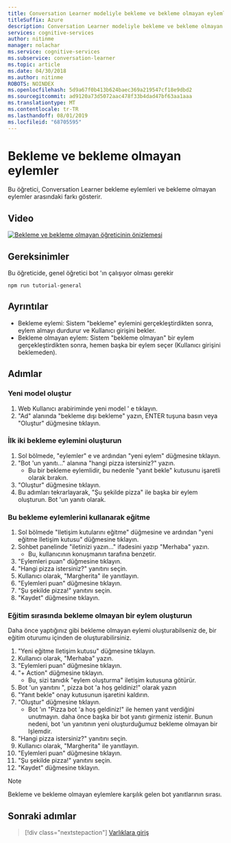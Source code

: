 ```yaml
---
title: Conversation Learner modeliyle bekleme ve bekleme olmayan eylemleri kullanma-Microsoft bilişsel hizmetler | Microsoft Docs
titleSuffix: Azure
description: Conversation Learner modeliyle bekleme ve bekleme olmayan eylemleri nasıl kullanacağınızı öğrenin.
services: cognitive-services
author: nitinme
manager: nolachar
ms.service: cognitive-services
ms.subservice: conversation-learner
ms.topic: article
ms.date: 04/30/2018
ms.author: nitinme
ROBOTS: NOINDEX
ms.openlocfilehash: 5d9a67f0b413b624baec369a219547cf18e9dbd2
ms.sourcegitcommit: ad9120a73d5072aac478f33b4dad47bf63aa1aaa
ms.translationtype: MT
ms.contentlocale: tr-TR
ms.lasthandoff: 08/01/2019
ms.locfileid: "68705595"
---
```

# <a name="wait-and-non-wait-actions"></a>Bekleme ve bekleme olmayan eylemler

Bu öğretici, Conversation Learner bekleme eylemleri ve bekleme olmayan eylemler arasındaki farkı gösterir.

## <a name="video"></a>Video

[![Bekleme ve bekleme olmayan öğreticinin önizlemesi](https://aka.ms/cl_Tutorial_v3_WaitnonWait_Preview)](https://aka.ms/cl_Tutorial_v3_WaitnonWait)

## <a name="requirements"></a>Gereksinimler
Bu öğreticide, genel öğretici bot 'ın çalışıyor olması gerekir

    npm run tutorial-general

## <a name="details"></a>Ayrıntılar

- Bekleme eylemi: Sistem "bekleme" eylemini gerçekleştirdikten sonra, eylem almayı durdurur ve Kullanıcı girişini bekler.
- Bekleme olmayan eylem: Sistem "bekleme olmayan" bir eylem gerçekleştirdikten sonra, hemen başka bir eylem seçer (Kullanıcı girişini beklemeden).

## <a name="steps"></a>Adımlar

### <a name="create-a-new-model"></a>Yeni model oluştur

1. Web Kullanıcı arabiriminde yeni model ' e tıklayın.
2. "Ad" alanında "bekleme dışı bekleme" yazın, ENTER tuşuna basın veya "Oluştur" düğmesine tıklayın.

### <a name="create-the-first-two-wait-actions"></a>İlk iki bekleme eylemini oluşturun

1. Sol bölmede, "eylemler" e ve ardından "yeni eylem" düğmesine tıklayın.
2. "Bot 'un yanıtı..." alanına "hangi pizza istersiniz?" yazın.
    - Bu bir bekleme eylemlidir, bu nedenle "yanıt bekle" kutusunu işaretli olarak bırakın.
3. "Oluştur" düğmesine tıklayın.
4. Bu adımları tekrarlayarak, "Şu şekilde pizza" ile başka bir eylem oluşturun. Bot 'un yanıtı olarak.

### <a name="train-using-those-wait-actions"></a>Bu bekleme eylemlerini kullanarak eğitme

1. Sol bölmede "Iletişim kutularını eğitme" düğmesine ve ardından "yeni eğitme Iletişim kutusu" düğmesine tıklayın.
2. Sohbet panelinde "iletinizi yazın..." ifadesini yazıp "Merhaba" yazın. 
    - Bu, kullanıcının konuşmanın tarafına benzetir.
3. "Eylemleri puan" düğmesine tıklayın.
4. "Hangi pizza istersiniz?" yanıtını seçin.
5. Kullanıcı olarak, "Margherita" ile yanıtlayın.
6. "Eylemleri puan" düğmesine tıklayın.
7. "Şu şekilde pizza!" yanıtını seçin.
8. "Kaydet" düğmesine tıklayın.

### <a name="create-a-non-wait-action-while-training"></a>Eğitim sırasında bekleme olmayan bir eylem oluşturun
Daha önce yaptığınız gibi bekleme olmayan eylemi oluşturabilseniz de, bir eğitim oturumu içinden de oluşturabilirsiniz.
1. "Yeni eğitme Iletişim kutusu" düğmesine tıklayın.
2. Kullanıcı olarak, "Merhaba" yazın.
3. "Eylemleri puan" düğmesine tıklayın.
4. "+ Action" düğmesine tıklayın. 
    - Bu, sizi tanıdık "eylem oluşturma" iletişim kutusuna götürür.
5. Bot 'un yanıtını ", pizza bot 'a hoş geldiniz!" olarak yazın
6. "Yanıt bekle" onay kutusunun işaretini kaldırın.
7. "Oluştur" düğmesine tıklayın.
    - Bot 'ın "Pizza bot 'a hoş geldiniz!" ile hemen yanıt verdiğini unutmayın. daha önce başka bir bot yanıtı girmeniz istenir. Bunun nedeni, bot 'un yanıtının yeni oluşturduğumuz bekleme olmayan bir Işlemdir.
9. "Hangi pizza istersiniz?" yanıtını seçin.
10. Kullanıcı olarak, "Margherita" ile yanıtlayın.
11. "Eylemleri puan" düğmesine tıklayın.
12. "Şu şekilde pizza!" yanıtını seçin.
13. "Kaydet" düğmesine tıklayın.

> [!NOTE]
> Bekleme ve bekleme olmayan eylemlere karşılık gelen bot yanıtlarının sırası.

## <a name="next-steps"></a>Sonraki adımlar

> [!div class="nextstepaction"]
> [Varlıklara giriş](./04-introduction-to-entities.md)
